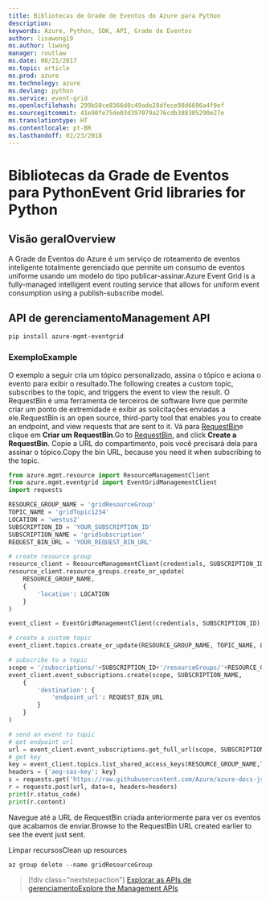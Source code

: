 ```yaml
---
title: Bibliotecas de Grade de Eventos do Azure para Python
description: 
keywords: Azure, Python, SDK, API, Grade de Eventos
author: lisawong19
ms.author: liwong
manager: routlaw
ms.date: 08/21/2017
ms.topic: article
ms.prod: azure
ms.technology: azure
ms.devlang: python
ms.service: event-grid
ms.openlocfilehash: 299b50ce8366d0c49ade28dfece98d6696a4f9ef
ms.sourcegitcommit: 41e90fe75de03d397079a276cdb388305290e27e
ms.translationtype: HT
ms.contentlocale: pt-BR
ms.lasthandoff: 02/23/2018
---
```

# <a name="event-grid-libraries-for-python"></a><span data-ttu-id="d3a6e-103">Bibliotecas da Grade de Eventos para Python</span><span class="sxs-lookup"><span data-stu-id="d3a6e-103">Event Grid libraries for Python</span></span>

## <a name="overview"></a><span data-ttu-id="d3a6e-104">Visão geral</span><span class="sxs-lookup"><span data-stu-id="d3a6e-104">Overview</span></span>
<span data-ttu-id="d3a6e-105">A Grade de Eventos do Azure é um serviço de roteamento de eventos inteligente totalmente gerenciado que permite um consumo de eventos uniforme usando um modelo do tipo publicar-assinar.</span><span class="sxs-lookup"><span data-stu-id="d3a6e-105">Azure Event Grid is a fully-managed intelligent event routing service that allows for uniform event consumption using a publish-subscribe model.</span></span>

## <a name="management-api"></a><span data-ttu-id="d3a6e-106">API de gerenciamento</span><span class="sxs-lookup"><span data-stu-id="d3a6e-106">Management API</span></span>
```bash
pip install azure-mgmt-eventgrid
```

### <a name="example"></a><span data-ttu-id="d3a6e-107">Exemplo</span><span class="sxs-lookup"><span data-stu-id="d3a6e-107">Example</span></span>
<span data-ttu-id="d3a6e-108">O exemplo a seguir cria um tópico personalizado, assina o tópico e aciona o evento para exibir o resultado.</span><span class="sxs-lookup"><span data-stu-id="d3a6e-108">The following creates a custom topic, subscribes to the topic, and triggers the event to view the result.</span></span> <span data-ttu-id="d3a6e-109">O RequestBin é uma ferramenta de terceiros de software livre que permite criar um ponto de extremidade e exibir as solicitações enviadas a ele.</span><span class="sxs-lookup"><span data-stu-id="d3a6e-109">RequestBin is an open source, third-party tool that enables you to create an endpoint, and view requests that are sent to it.</span></span> <span data-ttu-id="d3a6e-110">Vá para [RequestBin](https://requestb.in/)e clique em **Criar um RequestBin**.</span><span class="sxs-lookup"><span data-stu-id="d3a6e-110">Go to [RequestBin](https://requestb.in/), and click **Create a RequestBin**.</span></span> <span data-ttu-id="d3a6e-111">Copie a URL do compartimento, pois você precisará dela para assinar o tópico.</span><span class="sxs-lookup"><span data-stu-id="d3a6e-111">Copy the bin URL, because you need it when subscribing to the topic.</span></span>

```python
from azure.mgmt.resource import ResourceManagementClient
from azure.mgmt.eventgrid import EventGridManagementClient
import requests

RESOURCE_GROUP_NAME = 'gridResourceGroup'
TOPIC_NAME = 'gridTopic1234'
LOCATION = 'westus2'
SUBSCRIPTION_ID = 'YOUR_SUBSCRIPTION_ID'
SUBSCRIPTION_NAME = 'gridSubscription'
REQUEST_BIN_URL = 'YOUR_REQUEST_BIN_URL'

# create resource group
resource_client = ResourceManagementClient(credentials, SUBSCRIPTION_ID)
resource_client.resource_groups.create_or_update(
    RESOURCE_GROUP_NAME,
    {
        'location': LOCATION
    }
)

event_client = EventGridManagementClient(credentials, SUBSCRIPTION_ID)

# create a custom topic
event_client.topics.create_or_update(RESOURCE_GROUP_NAME, TOPIC_NAME, LOCATION)

# subscribe to a topic
scope = '/subscriptions/'+SUBSCRIPTION_ID+'/resourceGroups/'+RESOURCE_GROUP_NAME+'/providers/Microsoft.EventGrid/topics/'+TOPIC_NAME
event_client.event_subscriptions.create(scope, SUBSCRIPTION_NAME,
    {
        'destination': {
            'endpoint_url': REQUEST_BIN_URL
        }
    }
)

# send an event to topic
# get endpoint url
url = event_client.event_subscriptions.get_full_url(scope, SUBSCRIPTION_NAME).endpoint_url
# get key
key = event_client.topics.list_shared_access_keys(RESOURCE_GROUP_NAME,TOPIC_NAME).key1
headers = {'aeg-sas-key': key}
s = requests.get('https://raw.githubusercontent.com/Azure/azure-docs-json-samples/master/event-grid/customevent.json')
r = requests.post(url, data=s, headers=headers)
print(r.status_code)
print(r.content)
```
<span data-ttu-id="d3a6e-112">Navegue até a URL de RequestBin criada anteriormente para ver os eventos que acabamos de enviar.</span><span class="sxs-lookup"><span data-stu-id="d3a6e-112">Browse to the RequestBin URL created earlier to see the event just sent.</span></span>

<span data-ttu-id="d3a6e-113">Limpar recursos</span><span class="sxs-lookup"><span data-stu-id="d3a6e-113">Clean up resources</span></span>
```azurecli-interactive
az group delete --name gridResourceGroup
```

> [!div class="nextstepaction"]
> [<span data-ttu-id="d3a6e-114">Explorar as APIs de gerenciamento</span><span class="sxs-lookup"><span data-stu-id="d3a6e-114">Explore the Management APIs</span></span>](/python/api/overview/azure/eventgrid/management)


